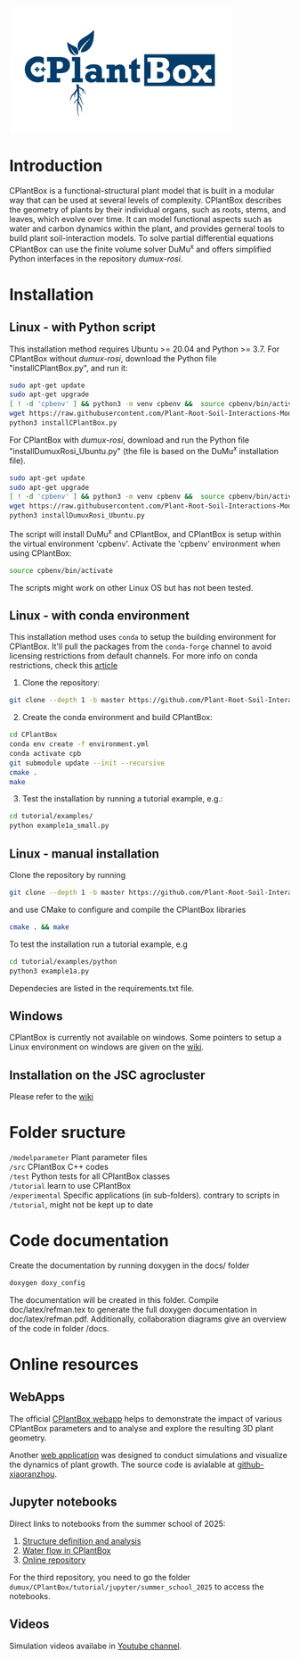 <img src="Logo_long_white.png" alt="drawing" width="400"/>

# Introduction

CPlantBox is a functional-structural plant model that is built in a modular way that can be used at several levels of complexity. CPlantBox describes the geometry of plants by their individual organs, such as roots, stems, and leaves, which evolve over time. It can model functional aspects such as water and carbon dynamics within the plant, and provides gerneral tools to build plant soil-interaction models. To solve partial differential equations CPlantBox can use the finite volume solver DuMu<sup>x</sup> and offers simplified Python interfaces in the repository _dumux-rosi_.   

# Installation

## Linux - with Python script
This installation method requires Ubuntu >= 20.04 and Python >= 3.7. For CPlantBox without _dumux-rosi_, download the Python file "installCPlantBox.py", and run it:
```bash
sudo apt-get update
sudo apt-get upgrade
[ ! -d 'cpbenv' ] && python3 -m venv cpbenv &&  source cpbenv/bin/activate ||  source cpbenv/bin/activate
wget https://raw.githubusercontent.com/Plant-Root-Soil-Interactions-Modelling/CPlantBox/master/installCPlantBox.py
python3 installCPlantBox.py
```
For CPlantBox with _dumux-rosi_, download and run the Python file "installDumuxRosi_Ubuntu.py" (the file is based on the DuMu$^x$ installation file).
```bash
sudo apt-get update
sudo apt-get upgrade
[ ! -d 'cpbenv' ] && python3 -m venv cpbenv &&  source cpbenv/bin/activate ||  source cpbenv/bin/activate
wget https://raw.githubusercontent.com/Plant-Root-Soil-Interactions-Modelling/CPlantBox/master/installDumuxRosi_Ubuntu.py
python3 installDumuxRosi_Ubuntu.py
```
The script will install DuMu<sup>x</sup> and CPlantBox, and CPlantBox is setup within the virtual environment 'cpbenv'. 
Activate the 'cpbenv' environment when using CPlantBox:
```bash
source cpbenv/bin/activate
```
The scripts might work on other Linux OS but has not been tested.

## Linux - with conda environment

This installation method uses ```conda``` to setup the building environment for CPlantBox. It'll pull the packages from the ```conda-forge``` channel to avoid licensing restrictions from default channels. For more info on conda restrictions, check this [article](https://www.fz-juelich.de/en/rse/the_latest/the-anaconda-is-squeezing-us)

1. Clone the repository:

```bash
git clone --depth 1 -b master https://github.com/Plant-Root-Soil-Interactions-Modelling/CPlantBox.git
```

2. Create the conda environment and build CPlantBox:

```bash
cd CPlantBox
conda env create -f environment.yml
conda activate cpb
git submodule update --init --recursive
cmake .
make
```

3. Test the installation by running a tutorial example, e.g.:

```bash
cd tutorial/examples/
python example1a_small.py
```

## Linux - manual installation 
Clone the repository by running
```bash
git clone --depth 1 -b master https://github.com/Plant-Root-Soil-Interactions-Modelling/CPlantBox.git
```
and use CMake to configure and compile the CPlantBox libraries 
```bash
cmake . && make
```
To test the installation run a tutorial example, e.g
```bash
cd tutorial/examples/python
python3 example1a.py
```
Dependecies are listed in the requirements.txt file.

## Windows
CPlantBox is currently not available on windows. Some pointers to setup a Linux environment on windows are given on the [wiki](https://github.com/Plant-Root-Soil-Interactions-Modelling/CPlantBox/wiki/Help-for-windows-users).

## Installation on the JSC agrocluster
Please refer to the [wiki](https://github.com/Plant-Root-Soil-Interactions-Modelling/CPlantBox/wiki/CPlantBox-on-the-J%C3%BClich-Supercomputer-cluster)

# Folder sructure

`/modelparameter`		Plant parameter files\
`/src`			CPlantBox C++ codes\
`/test`   Python tests for all CPlantBox classes\
`/tutorial` 		learn to use CPlantBox\
`/experimental`		Specific applications (in sub-folders). contrary to scripts in `/tutorial`, might not be kept up to date

# Code documentation

Create the documentation by running doxygen in the docs/ folder 
```bash
doxygen doxy_config
```
The documentation will be created in this folder. Compile doc/latex/refman.tex to generate the full doxygen documentation in doc/latex/refman.pdf. Additionally, collaboration diagrams give an overview of the code in folder /docs.

# Online resources

## WebApps

The official [CPlantBox webapp](https://cplantbox.fz-juelich.de) helps to demonstrate the impact of various CPlantBox parameters and to analyse and explore the resulting 3D plant geometry.  

Another [web application](http://cplantbox.com) was designed to conduct simulations and visualize the dynamics of plant growth. The source code is avialable at [github-xiaoranzhou](https://github.com/xiaoranzhou/cpb).

## Jupyter notebooks
Direct links to notebooks from the summer school of 2025:
1. [Structure definition and analysis](https://mybinder.org/v2/gh/Plant-Root-Soil-Interactions-Modelling/CPlantBox/ss2025?urlpath=%2Fdoc%2Ftree%2Ftutorial%2Fjupyter%2Fsummer_school_2025%2F1_root_architecture.ipynb)
2. [Water flow in CPlantBox](https://mybinder.org/v2/gh/Plant-Root-Soil-Interactions-Modelling/CPlantBox/ss2025?urlpath=%2Fdoc%2Ftree%2Ftutorial%2Fjupyter%2Fsummer_school_2025%2F2_root_hydraulics.ipynb)
3. [Online repository](https://mybinder.org/v2/gh/Plant-Root-Soil-Interactions-Modelling/CPlantBox/ss2025_binder)

For the third repository, you need to go the folder `dumux/CPlantBox/tutorial/jupyter/summer_school_2025` to access the notebooks.

## Videos
Simulation videos availabe in [Youtube channel](https://www.youtube.com/channel/UCPK-pFfpK94jiamgwHxX32Q).




